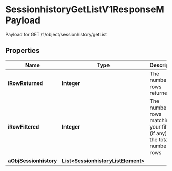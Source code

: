 

# SessionhistoryGetListV1ResponseMPayload

Payload for GET /1/object/sessionhistory/getList

## Properties

| Name | Type | Description | Notes |
|------------ | ------------- | ------------- | -------------|
|**iRowReturned** | **Integer** | The number of rows returned |  |
|**iRowFiltered** | **Integer** | The number of rows matching your filters (if any) or the total number of rows |  |
|**aObjSessionhistory** | [**List&lt;SessionhistoryListElement&gt;**](SessionhistoryListElement.md) |  |  |



